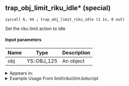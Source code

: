 ## trap_obj_limit_riku_idle* (special)

`syscall 6, 44 ; trap_obj_limit_riku_idle (1 in, 0 out)`

Set the riku limit action to idle

#### Input parameters
| Name | Type | Description
|------|------|------------
| obj   | YS::OBJ_125   | An object




<details>
	<summary>Appears in:</summary>
| filename | Entity (obj)
|----------|-------------
| limit\riku\limi.bdscript       |           

</details>

<details>
	<summary>Example Usage From limit\riku\limi.bdscript</summary>
```plaintext
L7279:
 pushFromFSp 0
 gosub 4, L7785
 pushFromPSpVal 272
 fetchValue 4
 pushImm 0
 pushImmf 0
 syscall 1, 11 ; trap_sysobj_motion_start (3 in, 0 out)
 pushFromPSpVal 272
 pushFromPSpVal 4
 pushImm 16386
 pushImm 1
 pushImm 0
 pushImm 0
 syscall 1, 18 ; trap_obj_attach (6 in, 0 out)
 pushFromPSpVal 4
 syscall 6, 44 ; trap_obj_limit_riku_idle (1 in, 0 out)
 ret
```
</details>

